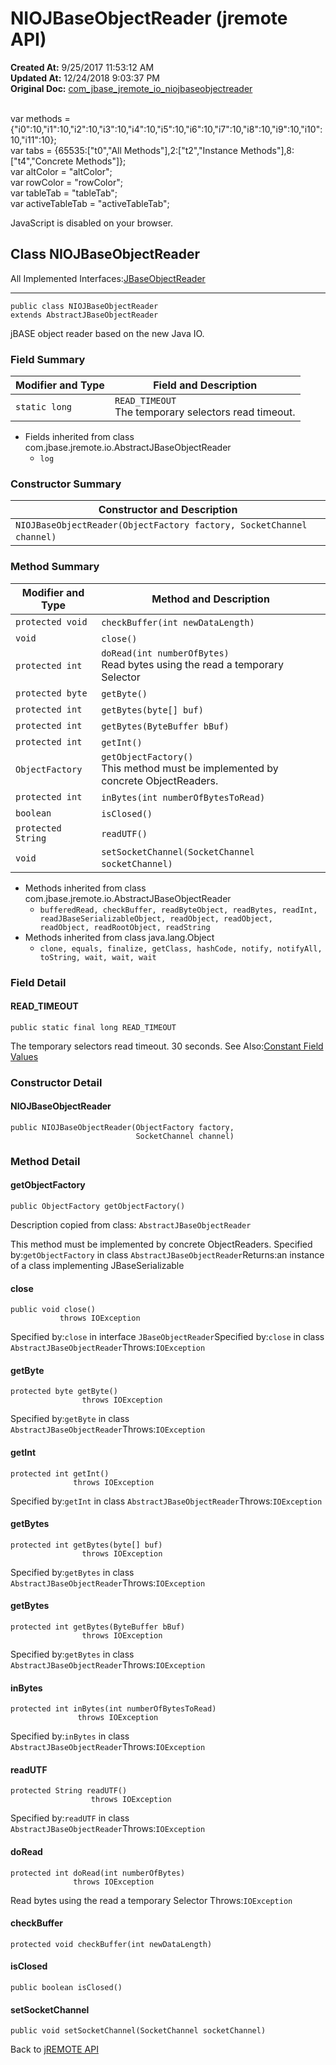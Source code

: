 # NIOJBaseObjectReader (jremote API)

**Created At:** 9/25/2017 11:53:12 AM  
**Updated At:** 12/24/2018 9:03:37 PM  
**Original Doc:** [com_jbase_jremote_io_niojbaseobjectreader](https://docs.jbase.com/39250-io/com_jbase_jremote_io_niojbaseobjectreader)  

<!--<br>    try {<br>        if (location.href.indexOf('is-external=true') == -1) {<br>            parent.document.title="NIOJBaseObjectReader (jremote   API)";<br>        }<br>    }<br>    catch(err) {<br>    }<br>//--><br>var methods = {"i0":10,"i1":10,"i2":10,"i3":10,"i4":10,"i5":10,"i6":10,"i7":10,"i8":10,"i9":10,"i10":10,"i11":10};<br>var tabs = {65535:["t0","All Methods"],2:["t2","Instance Methods"],8:["t4","Concrete Methods"]};<br>var altColor = "altColor";<br>var rowColor = "rowColor";<br>var tableTab = "tableTab";<br>var activeTableTab = "activeTableTab";
JavaScript is disabled on your browser.



## Class NIOJBaseObjectReader

All Implemented Interfaces:[JBaseObjectReader](/39250-io/com_jbase_jremote_io_jbaseobjectreader "interface in com.jbase.jremote.io")
* * *


```
public class NIOJBaseObjectReader
extends AbstractJBaseObjectReader
```

jBASE object reader based on the new Java IO.

### Field Summary


| Modifier and Type<br> | Field and Description<br> |
| --- | --- |
| `static long`<br> | `READ_TIMEOUT`<br>The temporary selectors read timeout.<br> |


- Fields inherited from class com.jbase.jremote.io.AbstractJBaseObjectReader
    - `log`






### Constructor Summary


| Constructor and Description<br> |
| --- |
| `NIOJBaseObjectReader(ObjectFactory factory, SocketChannel channel)` <br> |






### Method Summary


| Modifier and Type<br> | Method and Description<br> |
| --- | --- |
| `protected void`<br> | `checkBuffer(int newDataLength)` <br> |
| `void`<br> | `close()` <br> |
| `protected int`<br> | `doRead(int numberOfBytes)`<br>Read bytes using the read a temporary Selector<br> |
| `protected byte`<br> | `getByte()` <br> |
| `protected int`<br> | `getBytes(byte[] buf)` <br> |
| `protected int`<br> | `getBytes(ByteBuffer bBuf)` <br> |
| `protected int`<br> | `getInt()` <br> |
| `ObjectFactory`<br> | `getObjectFactory()`<br>This method must be implemented by concrete ObjectReaders.<br> |
| `protected int`<br> | `inBytes(int numberOfBytesToRead)` <br> |
| `boolean`<br> | `isClosed()` <br> |
| `protected String`<br> | `readUTF()` <br> |
| `void`<br> | `setSocketChannel(SocketChannel socketChannel)` <br> |


- Methods inherited from class com.jbase.jremote.io.AbstractJBaseObjectReader
    - `bufferedRead, checkBuffer, readByteObject, readBytes, readInt, readJBaseSerializableObject, readObject, readObject, readObject, readRootObject, readString`
- Methods inherited from class java.lang.Object
    - `clone, equals, finalize, getClass, hashCode, notify, notifyAll, toString, wait, wait, wait`

### Field Detail

#### READ\_TIMEOUT

```
public static final long READ_TIMEOUT
```

The temporary selectors read timeout. 30 seconds.
See Also:[Constant Field Values](299736-constant-values)


### 


### Constructor Detail

#### NIOJBaseObjectReader

```
public NIOJBaseObjectReader(ObjectFactory factory,
                            SocketChannel channel)
```



### 


### Method Detail

#### getObjectFactory

```
public ObjectFactory getObjectFactory()
```

Description copied from class: `AbstractJBaseObjectReader`

This method must be implemented by concrete ObjectReaders.
Specified by:`getObjectFactory` in class `AbstractJBaseObjectReader`Returns:an instance of a class implementing JBaseSerializable
#### 


#### close

```
public void close()
           throws IOException
```
Specified by:`close` in interface `JBaseObjectReader`Specified by:`close` in class `AbstractJBaseObjectReader`Throws:`IOException`
#### 


#### getByte

```
protected byte getByte()
                throws IOException
```
Specified by:`getByte` in class `AbstractJBaseObjectReader`Throws:`IOException`
#### 


#### getInt

```
protected int getInt()
              throws IOException
```
Specified by:`getInt` in class `AbstractJBaseObjectReader`Throws:`IOException`
#### 


#### getBytes

```
protected int getBytes(byte[] buf)
                throws IOException
```
Specified by:`getBytes` in class `AbstractJBaseObjectReader`Throws:`IOException`
#### 


#### getBytes

```
protected int getBytes(ByteBuffer bBuf)
                throws IOException
```
Specified by:`getBytes` in class `AbstractJBaseObjectReader`Throws:`IOException`
#### 


#### inBytes

```
protected int inBytes(int numberOfBytesToRead)
               throws IOException
```
Specified by:`inBytes` in class `AbstractJBaseObjectReader`Throws:`IOException`
#### 


#### readUTF

```
protected String readUTF()
                  throws IOException
```
Specified by:`readUTF` in class `AbstractJBaseObjectReader`Throws:`IOException`
#### 


#### doRead

```
protected int doRead(int numberOfBytes)
              throws IOException
```

Read bytes using the read a temporary Selector
Throws:`IOException`
#### 


#### checkBuffer

```
protected void checkBuffer(int newDataLength)
```

#### 


#### isClosed

```
public boolean isClosed()
```

#### 


#### setSocketChannel

```
public void setSocketChannel(SocketChannel socketChannel)
```

Back to [jREMOTE API](com_jbase_jremote_package-summary)
